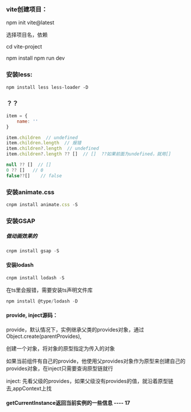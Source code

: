 ### vite创建项目：

npm init vite@latest

选择项目名，依赖

cd vite-project

npm install
npm run dev



### 安装less:

```
npm install less less-loader -D
```



### ？？

```js
item = {
	name: ''
}

item.children  // undefined
item.children.length  // 报错
item.children?.length  // undefined
item.children?.length ?? []  // []  ??如果前面为undefined，就用[]

null ?? []  // []
0 ?? []   // 0
false??[]    // false
```



### 安装animate.css

```js
cnpm install animate.css -S
```



### 安装GSAP  

##### 做动画效果的

```js
cnpm install gsap -S
```



#### 安装lodash

```js
cnpm install lodash -S
```

在ts里会报错，需要安装ts声明文件库

```js
npm install @type/lodash -D
```



#### provide, inject源码：

provide，默认情况下，实例继承父类的provides对象，通过Object.create(parentProvides),

创建一个对象，将对象的原型指定为传入的对象

如果当前组件有自己的provide，他使用父provides对象作为原型来创建自己的provides对象，在inject只需要查询原型链就行



inject: 先看父级的provides，如果父级没有provides的值，就沿着原型链去,appContext上找

#### getCurrentInstance返回当前实例的一些信息 ---- 17
